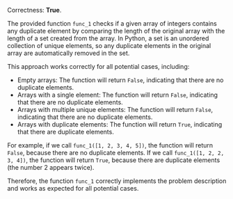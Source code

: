 Correctness: **True**.

The provided function `func_1` checks if a given array of integers contains any duplicate element by comparing the length of the original array with the length of a set created from the array. In Python, a set is an unordered collection of unique elements, so any duplicate elements in the original array are automatically removed in the set.

This approach works correctly for all potential cases, including:

- Empty arrays: The function will return `False`, indicating that there are no duplicate elements.
- Arrays with a single element: The function will return `False`, indicating that there are no duplicate elements.
- Arrays with multiple unique elements: The function will return `False`, indicating that there are no duplicate elements.
- Arrays with duplicate elements: The function will return `True`, indicating that there are duplicate elements.

For example, if we call `func_1([1, 2, 3, 4, 5])`, the function will return `False`, because there are no duplicate elements. If we call `func_1([1, 2, 2, 3, 4])`, the function will return `True`, because there are duplicate elements (the number 2 appears twice).

Therefore, the function `func_1` correctly implements the problem description and works as expected for all potential cases.